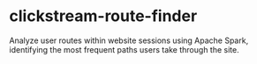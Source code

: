 # clickstream-route-finder
Analyze user routes within website sessions using Apache Spark, identifying the most frequent paths users take through the site.

